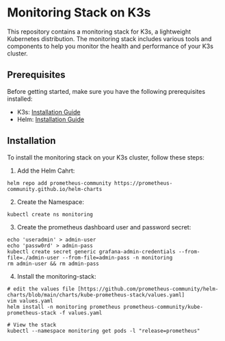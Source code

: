# Monitoring Stack on K3s

This repository contains a monitoring stack for K3s, a lightweight Kubernetes distribution. The monitoring stack includes various tools and components to help you monitor the health and performance of your K3s cluster.

## Prerequisites

Before getting started, make sure you have the following prerequisites installed:
- K3s: [Installation Guide](https://k3s.io/)
- Helm: [Installation Guide](https://helm.sh/docs/intro/install/)

## Installation
To install the monitoring stack on your K3s cluster, follow these steps:

1. Add the Helm Cahrt:

```shell
helm repo add prometheus-community https://prometheus-community.github.io/helm-charts
```

2. Create the Namespace:

```shell
kubectl create ns monitoring
```

3. Create the prometheus dashboard user and password secret:

```shell
echo 'useradmin' > admin-user
echo 'passw0rd' > admin-pass
kubectl create secret generic grafana-admin-credentials --from-file=./admin-user --from-file=admin-pass -n monitoring
rm admin-user && rm admin-pass
```

4. Install the monitoring-stack:

```shell
# edit the values file [https://github.com/prometheus-community/helm-charts/blob/main/charts/kube-prometheus-stack/values.yaml]
vim values.yaml 
helm install -n monitoring prometheus prometheus-community/kube-prometheus-stack -f values.yaml

# View the stack 
kubectl --namespace monitoring get pods -l "release=prometheus"
```

